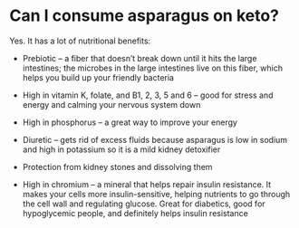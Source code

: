 # Can I consume asparagus on keto?

Yes. It has a lot of nutritional benefits:

- Prebiotic – a fiber that doesn’t break down until it hits the large intestines; the microbes in the large intestines live on this fiber, which helps you build up your friendly bacteria

- High in vitamin K, folate, and B1, 2, 3, 5 and 6 – good for stress and energy and calming your nervous system down

- High in phosphorus – a great way to improve your energy

- Diuretic – gets rid of excess fluids because asparagus is low in sodium and high in potassium so it is a mild kidney detoxifier

- Protection from kidney stones and dissolving them

- High in chromium – a mineral that helps repair insulin resistance. It makes your cells more insulin-sensitive, helping nutrients to go through the cell wall and regulating glucose. Great for diabetics, good for hypoglycemic people, and definitely helps insulin resistance